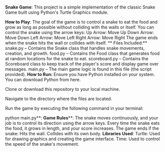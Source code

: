 

**Snake Game**:
This project is a simple implementation of the classic Snake Game built using Python's Turtle Graphics module.

**How to Play**:
The goal of the game is to control a snake to eat the food and grow as long as possible without colliding with the walls or itself.
You can control the snake using the arrow keys:
Up Arrow: Move Up
Down Arrow: Move Down
Left Arrow: Move Left
Right Arrow: Move Right
The game ends when the snake hits the wall or collides with itself.
**
Files Included:**
snake.py – Contains the Snake class that handles snake movements, creation, and growth.
food.py – Contains the Food class that generates food at random locations for the snake to eat.
scoreboard.py – Contains the Scoreboard class to keep track of the player's score and display game over messages.
main.py – The main game logic is found in this file (the script provided).
**How to Run:**
Ensure you have Python installed on your system. You can download Python from here.

Clone or download this repository to your local machine.

Navigate to the directory where the files are located.

Run the game by executing the following command in your terminal:


python main.py**:
**Game Rules****:
The snake moves continuously, and your job is to control its direction using the arrow keys.
Every time the snake eats the food, it grows in length, and your score increases.
The game ends if the snake:
Hits the wall.
Collides with its own body.
**Libraries Used**:
Turtle: Used for drawing graphics and creating the game interface.
Time: Used to control the speed of the snake's movement.

